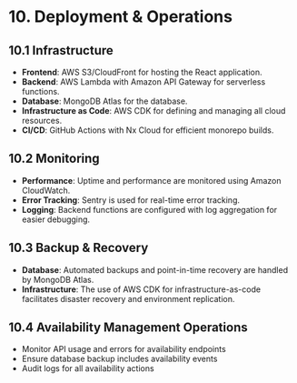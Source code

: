 # 10. Deployment & Operations

## 10.1 Infrastructure

- **Frontend**: AWS S3/CloudFront for hosting the React application.
- **Backend**: AWS Lambda with Amazon API Gateway for serverless functions.
- **Database**: MongoDB Atlas for the database.
- **Infrastructure as Code**: AWS CDK for defining and managing all cloud resources.
- **CI/CD**: GitHub Actions with Nx Cloud for efficient monorepo builds.

## 10.2 Monitoring

- **Performance**: Uptime and performance are monitored using Amazon CloudWatch.
- **Error Tracking**: Sentry is used for real-time error tracking.
- **Logging**: Backend functions are configured with log aggregation for easier debugging.

## 10.3 Backup & Recovery

- **Database**: Automated backups and point-in-time recovery are handled by MongoDB Atlas.
- **Infrastructure**: The use of AWS CDK for infrastructure-as-code facilitates disaster recovery and environment replication.

## 10.4 Availability Management Operations

- Monitor API usage and errors for availability endpoints
- Ensure database backup includes availability events
- Audit logs for all availability actions
